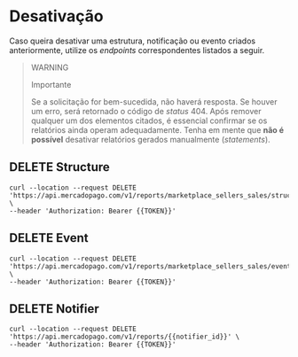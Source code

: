 # Desativação

Caso queira desativar uma estrutura, notificação ou evento criados anteriormente, utilize os _endpoints_ correspondentes listados a seguir.

> WARNING
>
> Importante
>
> Se a solicitação for bem-sucedida, não haverá resposta. Se houver um erro, será retornado o código de _status_ 404. Após remover qualquer um dos elementos citados, é essencial confirmar se os relatórios ainda operam adequadamente. Tenha em mente que **não é possível** desativar relatórios gerados manualmente (_statements_).

## DELETE Structure

```curl
curl --location --request DELETE 'https://api.mercadopago.com/v1/reports/marketplace_sellers_sales/structures/{{structure_id}}' \
--header 'Authorization: Bearer {{TOKEN}}' 
```

## DELETE Event
```curl
curl --location --request DELETE 'https://api.mercadopago.com/v1/reports/marketplace_sellers_sales/events/{{event_id}}' \
--header 'Authorization: Bearer {{TOKEN}}' 
```

## DELETE Notifier
```curl
curl --location --request DELETE 'https://api.mercadopago.com/v1/reports/{{notifier_id}}' \
--header 'Authorization: Bearer {{TOKEN}}' 
```